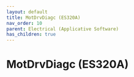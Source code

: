 ```yaml
---
layout: default
title: MotDrvDiagc (ES320A)
nav_order: 10
parent: Electrical (Applicative Software)
has_children: true
---
```

# MotDrvDiagc (ES320A)
